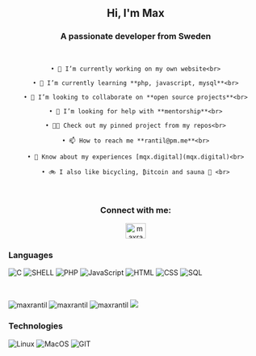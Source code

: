 <h2 align="center">Hi, I'm Max</h2>
<h3 align="center">A passionate developer from Sweden</h3>

<div align="center" style="display: inline_block"><br>
   
    • 🔭 I’m currently working on my own website<br>

    • 🌱 I’m currently learning **php, javascript, mysql**<br>

    • 👯 I’m looking to collaborate on **open source projects**<br>

    • 🤝 I’m looking for help with **mentorship**<br>

    • 👨‍💻 Check out my pinned project from my repos<br>

    • 📫 How to reach me **rantil@pm.me**<br>

    • 📄 Know about my experiences [mqx.digital](mqx.digital)<br>

    • 🚲 I also like bicycling, ₿itcoin and sauna 🧖 <br>

</div>

<br>
   
<h3 align="center">Connect with me:</h3>
<p align="center">
<a href="https://linkedin.com/in/maxrantil" target="blank"><img align="center" src="https://raw.githubusercontent.com/rahuldkjain/github-profile-readme-generator/master/src/images/icons/Social/linked-in-alt.svg" alt="maxrantil" height="30" width="40" /></a>
</p>

### Languages

![C](https://img.shields.io/badge/-C-000?&logo=C)
![SHELL](https://img.shields.io/badge/-shell-000?&logo=shell)
![PHP](https://img.shields.io/badge/-PHP-000?&logo=PHP)
![JavaScript](https://img.shields.io/badge/-JavaScript-000?&logo=JavaScript)
![HTML](https://img.shields.io/badge/-HTML-000?&logo=HTML)
![CSS](https://img.shields.io/badge/-CSS-000?&logo=CSS)
![SQL](https://img.shields.io/badge/-SQL-000?&logo=MySQL)

<br>
<p float="left">
   <img src="https://github-readme-stats.vercel.app/api/top-langs?username=maxrantil&show_icons=true&theme=gruvbox&locale=en&layout=compact" alt="maxrantil" />
   <img src="https://github-readme-stats.vercel.app/api?username=maxrantil&show_icons=true&theme=gruvbox&locale=en" alt="maxrantil" /> 
   <img src="https://komarev.com/ghpvc/?username=maxrantil&label=views&color=0e75b6&style=flat" alt="maxrantil" />
   <img src="https://gidigi.com/cdn/love.gif">
</p>

### Technologies

![Linux](https://img.shields.io/badge/-Linux-000?&logo=Linux)
![MacOS](https://img.shields.io/badge/-MacOS-000?&logo=MacOS)
![GIT](https://img.shields.io/badge/-GIT-000?&logo=GIT)
